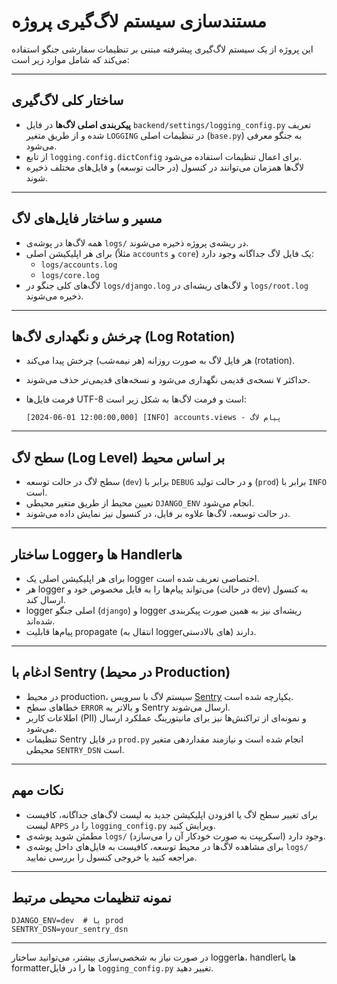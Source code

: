 # مستندسازی سیستم لاگ‌گیری پروژه

این پروژه از یک سیستم لاگ‌گیری پیشرفته مبتنی بر تنظیمات سفارشی جنگو استفاده می‌کند که شامل موارد زیر است:

---

## ساختار کلی لاگ‌گیری

- **پیکربندی اصلی لاگ‌ها** در فایل `backend/settings/logging_config.py` تعریف شده و از طریق متغیر `LOGGING` در تنظیمات اصلی (`base.py`) به جنگو معرفی می‌شود.
- از تابع `logging.config.dictConfig` برای اعمال تنظیمات استفاده می‌شود.
- لاگ‌ها همزمان می‌توانند در کنسول (در حالت توسعه) و فایل‌های مختلف ذخیره شوند.

---

## مسیر و ساختار فایل‌های لاگ

- همه لاگ‌ها در پوشه‌ی `logs/` در ریشه‌ی پروژه ذخیره می‌شوند.
- برای هر اپلیکیشن اصلی (مثلاً `accounts` و `core`) یک فایل لاگ جداگانه وجود دارد:
  - `logs/accounts.log`
  - `logs/core.log`
- لاگ‌های کلی جنگو در `logs/django.log` و لاگ‌های ریشه‌ای در `logs/root.log` ذخیره می‌شوند.

---

## چرخش و نگهداری لاگ‌ها (Log Rotation)

- هر فایل لاگ به صورت روزانه (هر نیمه‌شب) چرخش پیدا می‌کند (rotation).
- حداکثر ۷ نسخه‌ی قدیمی نگهداری می‌شود و نسخه‌های قدیمی‌تر حذف می‌شوند.
- فرمت فایل‌ها UTF-8 است و فرمت لاگ‌ها به شکل زیر است:

  `[2024-06-01 12:00:00,000] [INFO] accounts.views - پیام لاگ`

---

## سطح لاگ (Log Level) بر اساس محیط

- سطح لاگ در حالت توسعه (`dev`) برابر با `DEBUG` و در حالت تولید (`prod`) برابر با `INFO` است.
- تعیین محیط از طریق متغیر محیطی `DJANGO_ENV` انجام می‌شود.
- در حالت توسعه، لاگ‌ها علاوه بر فایل، در کنسول نیز نمایش داده می‌شوند.

---

## ساختار Loggerها و Handlerها

- برای هر اپلیکیشن اصلی یک logger اختصاصی تعریف شده است.
- هر logger می‌تواند پیام‌ها را به فایل مخصوص خود و (در حالت dev) به کنسول ارسال کند.
- logger اصلی جنگو (`django`) و logger ریشه‌ای نیز به همین صورت پیکربندی شده‌اند.
- پیام‌ها قابلیت propagate (انتقال به loggerهای بالادستی) دارند.

---

## ادغام با Sentry (در محیط Production)

- در محیط production، سیستم لاگ با سرویس [Sentry](https://sentry.io) یکپارچه شده است.
- خطاهای سطح `ERROR` و بالاتر به Sentry ارسال می‌شوند.
- اطلاعات کاربر (PII) و نمونه‌ای از تراکنش‌ها نیز برای مانیتورینگ عملکرد ارسال می‌شود.
- تنظیمات Sentry در فایل `prod.py` انجام شده است و نیازمند مقداردهی متغیر محیطی `SENTRY_DSN` است.

---

## نکات مهم

- برای تغییر سطح لاگ یا افزودن اپلیکیشن جدید به لیست لاگ‌های جداگانه، کافیست لیست `APPS` را در `logging_config.py` ویرایش کنید.
- مطمئن شوید پوشه‌ی `logs/` وجود دارد (اسکریپت به صورت خودکار آن را می‌سازد).
- برای مشاهده لاگ‌ها در محیط توسعه، کافیست به فایل‌های داخل پوشه‌ی `logs/` مراجعه کنید یا خروجی کنسول را بررسی نمایید.

---

## نمونه تنظیمات محیطی مرتبط

```env
DJANGO_ENV=dev  # یا prod
SENTRY_DSN=your_sentry_dsn
```

---

در صورت نیاز به شخصی‌سازی بیشتر، می‌توانید ساختار loggerها، handlerها یا formatterها را در فایل `logging_config.py` تغییر دهید.
